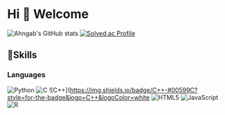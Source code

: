 # Hi 👋 Welcome 
![Ahngab's GitHub stats](https://github-readme-stats.vercel.app/api?username=kbs1027&show_icons=true&theme=radical)
[![Solved.ac Profile](http://mazassumnida.wtf/api/v2/generate_badge?boj=aty0215)](https://solved.ac/profile/aty0215)

## 💪Skills
### Languages
![Python](https://img.shields.io/badge/Python-3776AB.svg?&style=for-the-badge&logo=Python&logoColor=white)
![C](https://img.shields.io/badge/C-A8B9CC.svg?&style=for-the-badge&logo=C&logoColor=white)
![C++](https://img.shields.io/badge/C++-#00599C?style=for-the-badge&logo=C++&logoColor=white
![HTML5](https://img.shields.io/badge/HTML5-E34F26.svg?&style=for-the-badge&logo=HTML5&logoColor=white)
![JavaScript](https://img.shields.io/badge/JavaScript-F7DF1E.svg?&style=for-the-badge&logo=JavaScript&logoColor=white)
![R](https://img.shields.io/badge/R-276DC3.svg?&style=for-the-badge&logo=R&logoColor=white)

